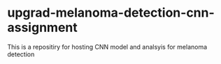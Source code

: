 # upgrad-melanoma-detection-cnn-assignment
This is a repositiry for hosting CNN model and analsyis for melanoma detection
